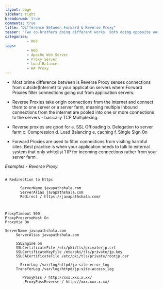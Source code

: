```yaml
---
layout: page
sidebar: right
breadcrumb: true
comments: true
title: "Difference Between Forward & Reverse Proxy"
teaser: "Two co-brothers doing different works. Both doing opposite works"
categories:
          - Web
tags:
          - Web
          - Apache Web Server
          - Proxy Server
          - Load Balancer
          - HA Proxy
---
```

-	Most prime difference between is Reverse Proxy senses connections from outside(Internet) to your application servers where Forward Proxies filter connections going out from application servers.
- Reverse Proxies take origin connections from the internet and connect them to one server or a server farm, meaning multiple inbound connections from the internet are pooled into one or more connections to the servers - basically TCP Multiplexing.
- Reverse proxies are good for
  a. SSL Offloading
  b. Delegation to server farm
  c. Compression
  d. Load Balancing
  e. caching
  f. Single Sign On

- Forward Proxies are used to filter connections from visiting harmful sites. Best practice is when your application needs to talk to external system that only whitelist 1 IP for incoming connections rather from your server farm.

<em>Examples - Reverse Proxy</em>

<pre><code class="language-apacheconf">
# Redirection to https
<VirtualHost *:80>
       ServerName javapathshala.com
       ServerAlias javapathshala.com
       Redirect / https://javapathshala.com/
</VirtualHost>

<VirtualHost *:443>
ProxyTimeout 500
ProxyPreserveHost On
ProxyVia On

ServerName javapathshala.com
     ServerAlias javapathshala.com

  	 SSLEngine on
     SSLCertificateFile /etc/pki/tls/private/jp.crt
     SSLCertificateKeyFile /etc/pki/tls/private/jp.key
     SSLCACertificateFile /etc/pki/tls/private/rootjp.cer

	   ErrorLog /var/log/httpd/jp-site-error_log
     TransferLog /var/log/httpd/jp-site-access_log

	    ProxyPass / http://xxx.xxx.x.xx/
	     ProxyPassReverse / http://xxx.xxx.x.xx/
</VirtualHost>
</code>
</pre>
